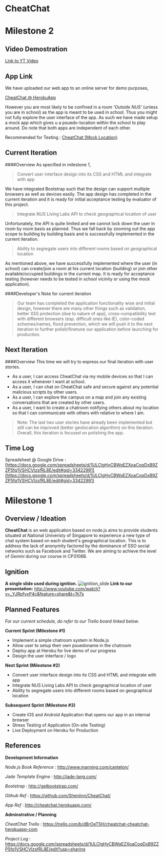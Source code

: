 CheatChat
=========
Milestone 2
=========
Video Demostration
---------
[Link to YT Video](http://youtu.be/7QBCCd74C5U)

App Link
---------
We have uploaded our web app to an online server for demo purposes,

[CheatChat @ HerokuApp](http://cheatchat.herokuapp.com)

However you are most likely to be confined in a room *'Outside NUS'* (unless you are in school) as the app is meant to be used in school. Thus you might not fully explore the user interface of the app. As such we have made setup a mock app which gives u a psuedo-location within the school to play around. Do note that both apps are independent of each other.

Recommended for Testing : 
[CheatChat (Mock Location)](http://128.199.157.234:49153/)

Current Iteration
---------
####Overview
As specified in milestone 1,
> Convert user interface design into its CSS and HTML and integrate with app

We have integrated Bootstrap such that the design can support multiple browsers as well as devices easily. The app design has completed in the current iteration and it is ready for initial acceptance testing by evaluator of this project.

> Integrate NUS Living Labs API to check geographical location of user

Unfortunately, the API is quite limited and we cannot lock down the user in room by room basis as planned. Thus we fall back by zooming out the app scope to building by building basis and is successfully implemented in the current iteration.

> Ability to segregate users into different rooms based on geographical location

As mentioned above, we have successfully implemented where the user (in school) can create/join a room at his current location (building) or join other available/occupied buildings in the current map. It is ready for acceptance testing (however needs to be tested in school vicinity or using the mock application).

####Developer's Note for current iteration
> Our team has completed the application functionality wise and initial design, however there are many other things such as validation, better XSS protection (due to nature of app), cross-compatibility test with different browsers (esp. difficult ones like IE), color-coded schemes/names, flood prevention, which we will push it to the next iteration to further polish/finetune our application before launching for production.

Next Iteration
---------
####Overview
This time we will try to express our final iteration with user stories.

- As a user, I can access CheatChat via my mobile devices so that I can access it whenever I want at school.
- As a user, I can chat on CheatChat safe and secure against any potential malicious scripts by other users.
- As a user, I can explore the campus on a map and join any existing conversations that are created by other users.
- As a user, I want to create a chatroom notifying others about my location so that I can communicate with others with relative to where I am.

 > Note: The last two user stories have already been implemented but still can be improved (better geolocation algorithm) on this iteration. Overall, this iteration is focused on polishing the app.

Time Log
--------
Spreadsheet @ Google Drive : [https://docs.google.com/spreadsheets/d/1ULClgHvCBWqEZXoaCoqDxB9ZZP5fq1VSHCVIzsfRL8E/edit#gid=33422991](https://docs.google.com/spreadsheets/d/1ULClgHvCBWqEZXoaCoqDxB9ZZP5fq1VSHCVIzsfRL8E/edit#gid=33422991)


Milestone 1
=========
Overview / Ideation
---------
**CheatChat** is an web application based on node.js aims to provide students situated at National Univeristy of Singapore to experience a new type of chat system based on each student's geographical location. This is to address the lack of anonymity factored by the dominance of SSO social networks such as Facebook and Twitter. We are aiming to achieve the level of *Gemini* during our course in CP3108B.

Ignition
---------
**A single slide used during ignition.**
![ignition_slide](http://i.imgur.com/FYxfHob.jpg)
**Link to our presentation:**
http://www.youtube.com/watch?v=_YJRpfyxP4c&feature=share&t=1h7s

Planned Features
-----------
*For our current schedule, do refer to our Trello board linked below.*

**Current Sprint (Milestone #1)**
- Implement a simple chatroom system in Node.js
- Allow user to setup their own psuedoname in the chatroom
- Deploy app at Heroku for live demo of our progress
- Design the user interface / logo

**Next Sprint (Milestone #2)**
- Convert user interface design into its CSS and HTML and integrate with app
- Integrate NUS Living Labs API to check geographical location of user
- Ability to segregate users into different rooms based on geographical location

**Subsequent Sprint (Milestone #3)**
- Create iOS and Android Application that opens our app in an internal browser
- Stress Testing of Application (On-site Testing)
- Live Deployment on Heroku for Production

References
----------
**Development Information**

*Node.js Book Reference* : http://www.manning.com/cantelon/

*Jade Template Engine* : http://jade-lang.com/

*Bootstrap* : http://getbootstrap.com/

*Github Ref* : https://github.com/Shenjinn/CheatChat/

*App Ref* : http://cheatchat.herokuapp.com/

**Adminstrative / Planning**

*CheatChat Trello* : https://trello.com/b/dBrOeT5H/cheatchat-cheatchat-herokuapp-com

*Project Log* : https://docs.google.com/spreadsheets/d/1ULClgHvCBWqEZXoaCoqDxB9ZZP5fq1VSHCVIzsfRL8E/edit?usp=sharing

